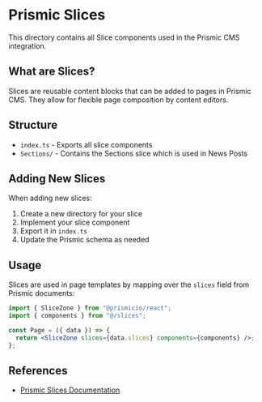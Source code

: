 # Prismic Slices

This directory contains all Slice components used in the Prismic CMS integration.

## What are Slices?

Slices are reusable content blocks that can be added to pages in Prismic CMS. They allow for flexible page composition by content editors.

## Structure

- `index.ts` - Exports all slice components
- `Sections/` - Contains the Sections slice which is used in News Posts

## Adding New Slices

When adding new slices:

1. Create a new directory for your slice
2. Implement your slice component
3. Export it in `index.ts`
4. Update the Prismic schema as needed

## Usage

Slices are used in page templates by mapping over the `slices` field from Prismic documents:

```jsx
import { SliceZone } from "@prismicio/react";
import { components } from "@/slices";

const Page = ({ data }) => {
  return <SliceZone slices={data.slices} components={components} />;
};
```

## References

- [Prismic Slices Documentation](https://prismic.io/docs/slice)
